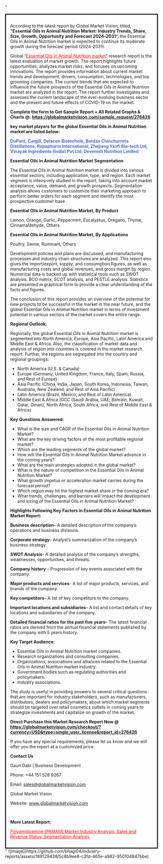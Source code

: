 "<div style='border: 3px solid black; padding: 1em;'>

According to the latest report by Global Market Vision, titled, <strong>“Essential Oils in Animal Nutrition Market: Industry Trends, Share, Size, Growth, Opportunity and Forecast 2024-2031</strong>“, the Essential Oils in Animal Nutrition market is expected to continue its moderate growth during the forecast period (2024-2031).

Global “<a style='color: #ff0000;' href='https://globalmarketvision.com/reports/global-essential-oils-in-animal-nutrition-market/276426'>Essential Oils in Animal Nutrition market</a>” research report is the latest evaluation of market growth. The report highlights future opportunities, analyzes market risks, and focuses on upcoming innovations. The report provides information about current market trends and development, drivers, consumption, technologies, and top grooming companies. The current trends that are expected to influence the future prospects of the Essential Oils in Animal Nutrition market are analyzed in the report. The report further investigates and assesses the current landscape of the ever-evolving business sector and the present and future effects of COVID-19 on the market.

<strong>Complete the form to Get Sample Report + All Related Graphs &amp; Charts @: <a style='color: #ff0000;' href='https://globalmarketvision.com/sample_request/276426?utm_source=linkedinPulse&utm_medium=SN&utm_campaign=SN'><strong>https://globalmarketvision.com/sample_request/276426</strong></a></strong>

<strong>key market players for the global Essential Oils in Animal Nutrition market are listed below:</strong>

<strong style='color: #4169e1;'>DuPont, Cargill, Delacon Biotechnik, Bordas Chinchurreta Distillations, Ropapharm International, Zhejiang Yaofi Bio-tech Ltd, Vinayak Ingredients (India) Pvt Ltd, Devenish Nutrition Limited</strong>

<strong>Essential Oils in Animal Nutrition Market Segmentation</strong>

The Essential Oils in Animal Nutrition market is divided into various essential sectors, including application, type, and region. Each market segment is intensively studied in the report, taking into account market acceptance, value, demand, and growth prospects. Segmentation analysis allows customers to customize their marketing approach to perform better orders for each segment and identify the most prospective customer base

<strong>Essential Oils in Animal Nutrition Market, By Product</strong>

Lemon, Orange, Garlic, Peppermint, Eucalyptus, Oregano, Thyme, Cinnamaldehyde, Others

<strong>Essential Oils in Animal Nutrition Market, By Applications</strong>

Poultry, Swine, Ruminant, Others

Development policies and plans are discussed, and manufacturing processes and industry chain structures are analyzed. This report also gives the import/export, supply, and consumption figures, as well as manufacturing costs and global revenues, and gross margin by region. Numerical data is backed up with statistical tools such as SWOT analysis, BCG matrix, SCOT analysis, and PESTLE analysis. Statistics are presented in graphical form to provide a clear understanding of the facts and figures.

The conclusion of this report provides an overview of the potential for new projects to be successful in the market in the near future, and the global Essential Oils in Animal Nutrition market in terms of investment potential in various sectors of the market covers the entire range.

<strong>Regional Outlook:</strong>

Regionally, the global Essential Oils in Animal Nutrition market is segmented into North America, Europe, Asia Pacific, Latin America and Middle East &amp; Africa. Also, the classification of market data and analysis of region into countries is covered in the market research report. Further, the regions are segregated into the country and regional groupings:
<ul>
  <li>North America (U.S. &amp; Canada)</li>
  <li>Europe (Germany, United Kingdom, France, Italy, Spain, Russia, and Rest of Europe)</li>
  <li>Asia Pacific (China, India, Japan, South Korea, Indonesia, Taiwan, Australia, New Zealand, and Rest of Asia Pacific)</li>
  <li>Latin America (Brazil, Mexico, and Rest of Latin America)</li>
  <li>Middle East &amp; Africa (GCC (Saudi Arabia, UAE, Bahrain, Kuwait, Qatar, Oman), North Africa, South Africa, and Rest of Middle East &amp; Africa)</li>
</ul>
<strong>Key Questions Answered:</strong>
<ul>
  <li>What is the size and CAGR of the Essential Oils in Animal Nutrition Market?</li>
  <li>What are the key driving factors of the most profitable regional market?</li>
  <li>Which are the leading segments of the global market?</li>
  <li>How will the Essential Oils in Animal Nutrition Market advance in the coming years?</li>
  <li>What are the main strategies adopted in the global market?</li>
  <li>What is the nature of competition in the Essential Oils in Animal Nutrition Market?</li>
  <li>What growth impetus or acceleration market carries during the forecast period?</li>
  <li>Which region may hit the highest market share in the coming era?</li>
  <li>What trends, challenges, and barriers will impact the development and sizing of the Essential Oils in Animal Nutrition Market?</li>
</ul>
<strong>Highlights Following Key Factors in Essential Oils in Animal Nutrition Market Report:</strong>

<strong>Business description</strong>– A detailed description of the company’s operations and business divisions.

<strong>Corporate strategy</strong>– Analyst’s summarization of the company’s business strategy.

<strong>SWOT Analysis</strong>- A detailed analysis of the company’s strengths, weaknesses, opportunities, and threats.

<strong>Company history</strong> – Progression of key events associated with the company.

<strong>Major products and services</strong>- A list of major products, services, and brands of the company.

<strong>Key competitors</strong>– A list of key competitors to the company.

<strong>Important locations and subsidiaries</strong>– A list and contact details of key locations and subsidiaries of the company.

<strong>Detailed financial ratios for the past five years</strong>– The latest financial ratios are derived from the annual financial statements published by the company with 5 years history.

<strong>Key Target Audience:</strong>
<ul>
  <li>Essential Oils in Animal Nutrition market companies.</li>
  <li>Research organizations and consulting companies.</li>
  <li>Organizations, associations and alliances related to the Essential Oils in Animal Nutrition market industry.</li>
  <li>Government bodies such as regulating authorities and policymakers.</li>
  <li>Industry associations.</li>
</ul>
The study is useful in providing answers to several critical questions that are important for industry stakeholders, such as manufacturers, distributors, dealers and policymakers, about which market segments should be targeted over retail cosmetics outlets in coming years to strategize investments and capitalize on growth of the market.

<strong>Direct Purchase this Market Research Report Now @ </strong><strong><a style='color: #ff0000;' href='https://globalmarketvision.com/checkout/?currency=USD&type=single_user_license&report_id=276426?utm_source=linkedinPulse&utm_medium=SN&utm_campaign=SN'><strong>https://globalmarketvision.com/checkout/?currency=USD&type=single_user_license&report_id=276426</strong></a></strong>

If you have any special requirements, please let us know and we will offer you the report at a customized price.
<p id='ember58' class='ember-view reader-content-blocks__paragraph'><strong>Contact Us</strong></p>
<p id='ember59' class='ember-view reader-content-blocks__paragraph'>Gauri Dabi | Business Development</p>
<p id='ember60' class='ember-view reader-content-blocks__paragraph'>Phone: +44 151 528 9267</p>
Email: <a href='mailto:sales@globalmarketvision.com'>sales@globalmarketvision.com</a>

Global Market Vision

Website: <a href='http://www.globalmarketvision.com'>www.globalmarketvision.com</a>

&nbsp;

<strong>More Latest Report:</strong>

<a style='color: #ff0000;' href='https://www.linkedin.com/pulse/polyamidoamine-pamam-market-industry-analysis-sales-revenue-neha-more-ltitf?trackingId=t8agArNKfBEtylxV9do7Pg%3D%3D&lipi=urn%3Ali%3Apage%3Ad_flagship3_profile_view_base_recent_activity_content_view%3BbGYM6eJFSy6QilYzzsPe9g%3D%3D'>Polyamidoamine (PAMAM) Market Industry Analysis, Sales and Revenue Status, Segmentation Analysis</a>

</div>"
![image](https://github.com/bhagi04/industry-reports/assets/169129438/5c8b9ee8-c3fd-465e-a982-950104847bbe)
